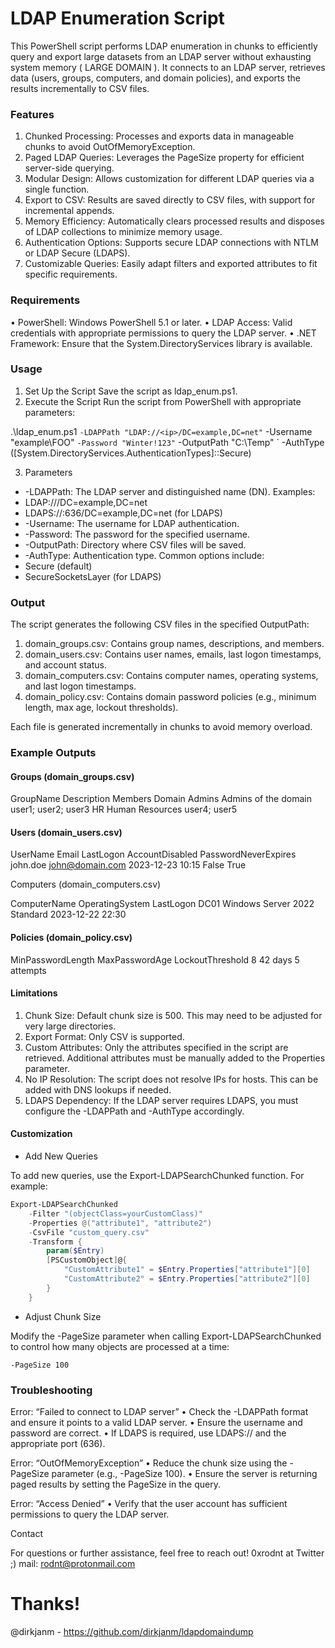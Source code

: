 # LDAP Enumeration Script

This PowerShell script performs LDAP enumeration in chunks to efficiently query and export large datasets from an LDAP server without exhausting system memory ( LARGE DOMAIN ). It connects to an LDAP server, retrieves data (users, groups, computers, and domain policies), and exports the results incrementally to CSV files.

### Features
1.	Chunked Processing: Processes and exports data in manageable chunks to avoid OutOfMemoryException.
2.	Paged LDAP Queries: Leverages the PageSize property for efficient server-side querying.
3.	Modular Design: Allows customization for different LDAP queries via a single function.
4.	Export to CSV: Results are saved directly to CSV files, with support for incremental appends.
5.	Memory Efficiency: Automatically clears processed results and disposes of LDAP collections to minimize memory usage.
6.	Authentication Options: Supports secure LDAP connections with NTLM or LDAP Secure (LDAPS).
7.	Customizable Queries: Easily adapt filters and exported attributes to fit specific requirements.

### Requirements
•	PowerShell: Windows PowerShell 5.1 or later.
•	LDAP Access: Valid credentials with appropriate permissions to query the LDAP server.
•	.NET Framework: Ensure that the System.DirectoryServices library is available.

### Usage

1. Set Up the Script
	Save the script as ldap_enum.ps1.
2. Execute the Script
	Run the script from PowerShell with appropriate parameters:

.\ldap_enum.ps1 `
    -LDAPPath "LDAP://<ip>/DC=example,DC=net" `
    -Username "example\FOO" `
    -Password "Winter!123" `
    -OutputPath "C:\Temp\" `
    -AuthType ([System.DirectoryServices.AuthenticationTypes]::Secure)

3. Parameters
-	-LDAPPath: The LDAP server and distinguished name (DN). Examples:
-	LDAP://<ip>/DC=example,DC=net
-	LDAPS://<ip>:636/DC=example,DC=net (for LDAPS)
-	-Username: The username for LDAP authentication.
-	-Password: The password for the specified username.
-	-OutputPath: Directory where CSV files will be saved.
-	-AuthType: Authentication type. Common options include:
-	Secure (default)
-	SecureSocketsLayer (for LDAPS)

### Output

The script generates the following CSV files in the specified OutputPath:
1.	domain_groups.csv: Contains group names, descriptions, and members.
2.	domain_users.csv: Contains user names, emails, last logon timestamps, and account status.
3.	domain_computers.csv: Contains computer names, operating systems, and last logon timestamps.
4.	domain_policy.csv: Contains domain password policies (e.g., minimum length, max age, lockout thresholds).

Each file is generated incrementally in chunks to avoid memory overload.

### Example Outputs


#### Groups (domain_groups.csv)

GroupName	Description	Members
Domain Admins	Admins of the domain	user1; user2; user3
HR	Human Resources	user4; user5

#### Users (domain_users.csv)

UserName	Email	LastLogon	AccountDisabled	PasswordNeverExpires
john.doe	john@domain.com	2023-12-23 10:15	False	True

Computers (domain_computers.csv)

ComputerName	OperatingSystem	LastLogon
DC01	Windows Server 2022 Standard	2023-12-22 22:30

#### Policies (domain_policy.csv)

MinPasswordLength	MaxPasswordAge	LockoutThreshold
8	42 days	5 attempts

#### Limitations
1.	Chunk Size: Default chunk size is 500. This may need to be adjusted for very large directories.
2.	Export Format: Only CSV is supported.
3.	Custom Attributes: Only the attributes specified in the script are retrieved. Additional attributes must be manually added to the Properties parameter.
4.	No IP Resolution: The script does not resolve IPs for hosts. This can be added with DNS lookups if needed.
5.	LDAPS Dependency: If the LDAP server requires LDAPS, you must configure the -LDAPPath and -AuthType accordingly.

#### Customization

- Add New Queries

To add new queries, use the Export-LDAPSearchChunked function. For example:

```powershell
Export-LDAPSearchChunked
    -Filter "(objectClass=yourCustomClass)"
    -Properties @("attribute1", "attribute2")
    -CsvFile "custom_query.csv"
    -Transform {
        param($Entry)
        [PSCustomObject]@{
            "CustomAttribute1" = $Entry.Properties["attribute1"][0]
            "CustomAttribute2" = $Entry.Properties["attribute2"][0]
        }
    }

```

- Adjust Chunk Size

Modify the -PageSize parameter when calling Export-LDAPSearchChunked to control how many objects are processed at a time:

```powerhsell
-PageSize 100
```

### Troubleshooting

Error: “Failed to connect to LDAP server”
•	Check the -LDAPPath format and ensure it points to a valid LDAP server.
•	Ensure the username and password are correct.
•	If LDAPS is required, use LDAPS:// and the appropriate port (636).

Error: “OutOfMemoryException”
•	Reduce the chunk size using the -PageSize parameter (e.g., -PageSize 100).
•	Ensure the server is returning paged results by setting the PageSize in the query.

Error: “Access Denied”
•	Verify that the user account has sufficient permissions to query the LDAP server.

Contact

For questions or further assistance, feel free to reach out!
0xrodnt at Twitter ;)
mail: rodnt@protonmail.com


# Thanks!

@dirkjanm - https://github.com/dirkjanm/ldapdomaindump



